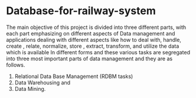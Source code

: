 # Database-for-railway-system
The main objective of this project is divided into three different parts, with each part emphasizing on different aspects of Data management and applications dealing with different aspects like how to deal with, handle, create , relate, normalize, store , extract, transform, and utilize the data which is available In different forms and these various tasks are segregated into three most important parts of data management and they are as follows.
1) Relational Data Base Management (RDBM tasks)
2) Data Warehousing and
3) Data Mining.
